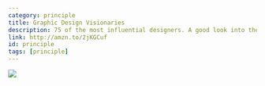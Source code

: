 ```yaml
---
category: principle
title: Graphic Design Visionaries
description: 75 of the most influential designers. A good look into the contributions of the greats in modern media and design.
link: http://amzn.to/2jKGCuf
id: principle
tags: [principle]
---
```

<a target="_blank"  href="https://www.amazon.com/gp/product/1780674848/ref=as_li_tl?ie=UTF8&camp=1789&creative=9325&creativeASIN=1780674848&linkCode=as2&tag=compassofdesi-20&linkId=94d9681cfdd7f74bc9ab5812dc01c645"><img border="0" src="//ws-na.amazon-adsystem.com/widgets/q?_encoding=UTF8&MarketPlace=US&ASIN=1780674848&ServiceVersion=20070822&ID=AsinImage&WS=1&Format=_SL250_&tag=compassofdesi-20" ></a><img src="//ir-na.amazon-adsystem.com/e/ir?t=compassofdesi-20&l=am2&o=1&a=1780674848" width="1" height="1" border="0" alt="" style="border:none !important; margin:0px !important;" />
